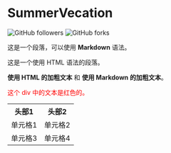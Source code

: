 # SummerVecation
<img alt="GitHub followers" src="https://img.shields.io/github/followers/SunBillion">
<img alt="GitHub forks" src="https://img.shields.io/github/forks/SunBillion/SummerVecation">

这是一个段落，可以使用 **Markdown** 语法。

<p>这是一个使用 HTML 语法的段落。</p>

<strong>使用 HTML 的加粗文本</strong> 和 **使用 Markdown 的加粗文本**。

<div style="color: red;"> 这个 div 中的文本是红色的。</div>


<table>
  <tr>
    <th>头部1</th>
    <th>头部2</th>
  </tr>
  <tr>
    <td>单元格1</td>
    <td>单元格2</td>
  </tr>
  <tr>
    <td>单元格3</td>
    <td>单元格4</td>
  </tr>
</table>
